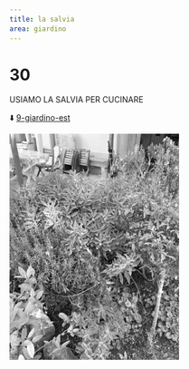 ```yaml
---
title: la salvia
area: giardino
---
```

# 30
USIAMO LA SALVIA PER CUCINARE

⬇️ [9-giardino-est](9-giardino-est.md)

![foto_15](../_assets/preview/foto_15.jpg)